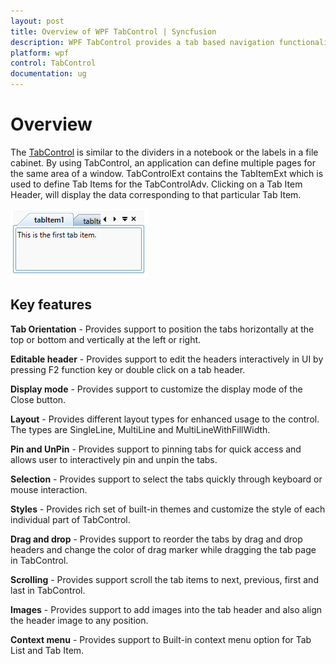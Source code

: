 ```yaml
---
layout: post
title: Overview of WPF TabControl | Syncfusion
description: WPF TabControl provides a tab based navigation functionality. It provides close button for tabs, tab ordering, and editable tab headers.
platform: wpf
control: TabControl
documentation: ug
---
```


# Overview

The [TabControl](https://help.syncfusion.com/cr/wpf/Syncfusion.Tools.Wpf~Syncfusion.Windows.Tools.Controls.TabControlExt.html) is similar to the dividers in a notebook or the labels in a file cabinet. By using TabControl, an application can define multiple pages for the same area of a window. TabControlExt contains the TabItemExt which is used to define Tab Items for the TabControlAdv. Clicking on a Tab Item Header, will display the data corresponding to that particular Tab Item.

![Overview of TabControlExt control](Overview_images/overview.png)

## Key features

**Tab Orientation** - Provides support to position the tabs horizontally at the top or bottom and vertically at the left or right.

**Editable header** - Provides support to edit the headers interactively in UI by pressing F2 function key or double click on a tab header.

**Display mode** - Provides support to customize the display mode of the Close button.

**Layout** - Provides different layout types for enhanced usage to the control. The types are SingleLine, MultiLine and MultiLineWithFillWidth.

**Pin and UnPin** - Provides support to pinning tabs for quick access and allows user to interactively pin and unpin the tabs.

**Selection** - Provides support to select the tabs quickly through keyboard or mouse interaction.

**Styles** - Provides rich set of built-in themes and customize the style of each individual part of TabControl.

**Drag and drop** - Provides support to reorder the tabs by drag and drop headers and change the color of drag marker while dragging the tab page in TabControl.

**Scrolling** - Provides support scroll the tab items to next, previous, first and last in TabControl.

**Images** - Provides support to add images into the tab header and also align the header image to any position.

**Context menu** - Provides support to Built-in context menu option for Tab List and Tab Item.


